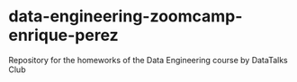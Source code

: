# data-engineering-zoomcamp-enrique-perez
Repository for the homeworks of the Data Engineering course by DataTalks Club

